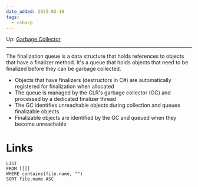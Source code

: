 ```yaml
---
date_added: 2025-02-18
tags:
  - csharp
---
```

Up: [Garbage Collector](Garbage%20Collector.md)
___
 The finalization queue is a data structure that holds references to objects that have a finalizer method. It's a queue that holds objects that need to be finalized before they can be garbage collected. 
- Objects that have finalizers (destructors in C#) are automatically registered for finalization when allocated
- The queue is managed by the CLR's garbage collector (GC) and processed by a dedicated finalizer thread
- The GC identifies unreachable objects during collection and queues finalizable objects
- Finalizable objects are identified by the GC and queued when they become unreachable
# Links
```dataview
LIST
FROM [[]]
WHERE contains(file.name, "")
SORT file.name ASC
```
